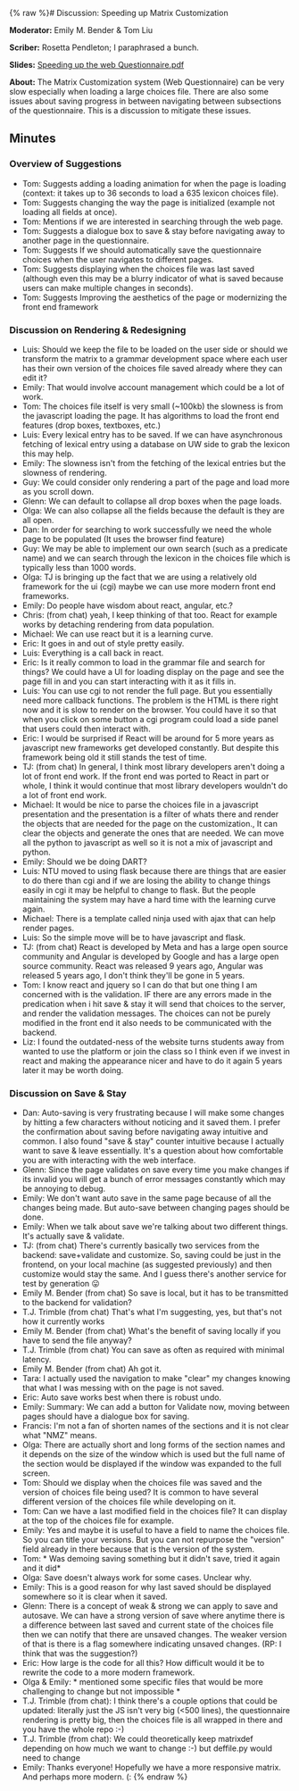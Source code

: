 {% raw %}# Discussion: Speeding up Matrix Customization

**Moderator:** Emily M. Bender & Tom Liu

**Scriber:** Rosetta Pendleton; I paraphrased a bunch.

**Slides:** [Speeding up the web Questionnaire.pdf](https://github.com/delph-in/docs/blob/main/summits/2022/Speeding%20up%20the%20Web%20Questionnaire.pdf)

**About:** The Matrix Customization system (Web Questionnaire) can be very slow especially when loading a large choices file. There are also some issues about saving progress in between navigating between subsections of the questionnaire. This is a discussion to mitigate these issues.

## Minutes

### Overview of Suggestions

- Tom: Suggests adding a loading animation for when the page is loading (context: it takes up to 36 seconds to load a 635 lexicon choices file).
- Tom: Suggests changing the way the page is initialized (example not loading all fields at once).
- Tom: Mentions if we are interested in searching through the web page.
- Tom: Suggests a dialogue box to save & stay before navigating away to another page in the questionnaire.
- Tom: Suggests If we should automatically save the questionnaire choices when the user navigates to different pages.
- Tom: Suggests displaying when the choices file was last saved (although even this may be a blurry indicator of what is saved because users can make multiple changes in seconds).
- Tom: Suggests Improving the aesthetics of the page or modernizing the front end framework

### Discussion on Rendering & Redesigning

- Luis: Should we keep the file to be loaded on the user side or should we transform the matrix to a grammar development space where each user has their own version of the choices file saved already where they can edit it?
- Emily: That would involve account management which could be a lot of work.
- Tom: The choices file itself is very small (~100kb) the slowness is from the javascript loading the page. It has algorithms to load the front end features (drop boxes, textboxes, etc.)
- Luis: Every lexical entry has to be saved. If we can have asynchronous fetching of lexical entry using a database on UW side to grab the lexicon this may help.
- Emily: The slowness isn't from the fetching of the lexical entries but the slowness of rendering.
- Guy: We could consider only rendering a part of the page and load more as you scroll down.
- Glenn: We can default to collapse all drop boxes when the page loads.
- Olga: We can also collapse all the fields because the default is they are all open. 
- Dan: In order for searching to work successfully we need the whole page to be populated (It uses the browser find feature)
- Guy: We may be able to implement our own search (such as a predicate name) and we can search through the lexicon in the choices file which is typically less than 1000 words.
- Olga: TJ is bringing up the fact that we are using a relatively old framework for the ui (cgi) maybe we can use more modern front end frameworks.
- Emily: Do people have wisdom about react, angular, etc.?
- Chris: (from chat) yeah, I keep thinking of that too. React for example works by detaching rendering from data population.
- Michael: We can use react but it is a learning curve.
- Eric: It goes in and out of style pretty easily.
- Luis: Everything is a call back in react.
- Eric: Is it really common to load in the grammar file and search for things? We could have a UI for loading display on the page and see the page fill in and you can start interacting with it as it fills in.
- Luis: You can use cgi to not render the full page. But you essentially need more callback functions. The problem is the HTML is there right now and it is slow to render on the browser. You could have it so that when you click on some button a cgi program could load a side panel that users could then interact with.
- Eric: I would be surprised if React will be around for 5 more years as javascript new frameworks get developed constantly. But despite this framework being old it still stands the test of time.
- TJ: (from chat) In general, I think most library developers aren't doing a lot of front end work. If the front end was ported to React in part or whole, I think it would continue that most library developers wouldn't do a lot of front end work.
- Michael: It would be nice to parse the choices file in a javascript presentation and the presentation is a filter of whats there and render the objects that are needed for the page on the customization., It can clear the objects and generate the ones that are needed. We can move all the python to javascript as well so it is not a mix of javascript and python.
- Emily: Should we be doing DART?
- Luis: NTU moved to using flask because there are things that are easier to do there than cgi and if we are losing the ability to change things easily in cgi it may be helpful to change to flask. But the people maintaining the system may have a hard time with the learning curve again.
- Michael: There is a template called ninja used with ajax that can help render pages.
- Luis: So the simple move will be to have javascript and flask.
- TJ: (from chat) React is developed by Meta and has a large open source community and Angular is developed by Google and has a large open source community. React was released 9 years ago, Angular was released 5 years ago, I don't think they'll be gone in 5 years.
- Tom: I know react and jquery so I can do that but one thing I am concerned with is the validation. IF there are any errors made in the predication when i hit save & stay it will send that choices to the server, and render the validation messages. The choices can not be purely modified in the front end it also needs to be communicated with the backend.
- Liz: I found the outdated-ness of the website turns students away from wanted to use the platform or join the class so I think even if we invest in react and making the appearance nicer and have to do it again 5 years later it may be worth doing.

### Discussion on Save & Stay
- Dan: Auto-saving is very frustrating because I will make some changes by hitting a few characters without noticing and it saved them. I prefer the confirmation about saving before navigating away intuitive and common. I also found "save & stay" counter intuitive because I actually want to save & leave essentially. It's a question about how comfortable you are with interacting with the web interface. 
- Glenn: Since the page validates on save every time you make changes if its invalid you will get a bunch of error messages constantly which may be annoying to debug.
- Emily: We don't want auto save in the same page because of all the changes being made. But auto-save between changing pages should be done.
- Emily: When we talk about save we're talking about two different things. It's actually save & validate.
- TJ: (from chat) There's currently basically two services from the backend: save+validate and customize. So, saving could be just in the frontend, on your local machine (as suggested previously) and then customize would stay the same. And I guess there's another service for test by generation 😛
- Emily M. Bender (from chat) So save is local, but it has to be transmitted to the backend for validation?
- T.J. Trimble (from chat) That's what I'm suggesting, yes, but that's not how it currently works
- Emily M. Bender (from chat) What's the benefit of saving locally if you have to send the file anyway?
- T.J. Trimble (from chat) You can save as often as required with minimal latency.
- Emily M. Bender (from chat) Ah got it.
- Tara: I actually used the navigation to make "clear" my changes knowing that what I was messing with on the page is not saved.
- Eric: Auto save works best when there is robust undo.
- Emily: Summary: We can add a button for Validate now, moving between pages should have a dialogue box for saving.
- Francis: I'm not a fan of shorten names of the sections and it is not clear what "NMZ" means.
- Olga: There are actually short and long forms of the section names and it depends on the size of the window which is used but the full name of the section would be displayed if the window was expanded to the full screen.
- Tom: Should we display when the choices file was saved and the version of choices file being used? It is common to have several different version of the choices file while developing on it.
- Tom: Can we have a last modified field in the choices file? It can display at the top of the choices file for example.
- Emily: Yes and maybe it is useful to have a field to name the choices file. So you can title your versions. But you can not repurpose the "version" field already in there because that is the version of the system.
- Tom: * Was demoing saving something but it didn't save, tried it again and it did*
- Olga: Save doesn't always work for some cases. Unclear why. 
- Emily: This is a good reason for why last saved should be displayed somewhere so it is clear when it saved.
- Glenn: There is a concept of weak & strong we can apply to save and autosave. We can have a strong version of save where anytime there is a difference between last saved and current state of the choices file then we can notify that there are unsaved changes. The weaker version of that is there is a flag somewhere indicating unsaved changes. (RP: I think that was the suggestion?)
- Eric: How large is the code for all this? How difficult would it be to rewrite the code to a more modern framework.
- Olga & Emily: * mentioned some specific files that would be more challenging to change but not impossible *
- T.J. Trimble (from chat): I think there's a couple options that could be updated: literally just the JS isn't very big (<500 lines), the questionnaire rendering is pretty big, then the choices file is all wrapped in there and you have the whole repo :-)
- T.J. Trimble (from chat): We could theoretically keep matrixdef depending on how much we want to change :-) but deffile.py would need to change
- Emily: Thanks everyone! Hopefully we have a more responsive matrix. And perhaps more modern. (:
<update date omitted for speed>{% endraw %}